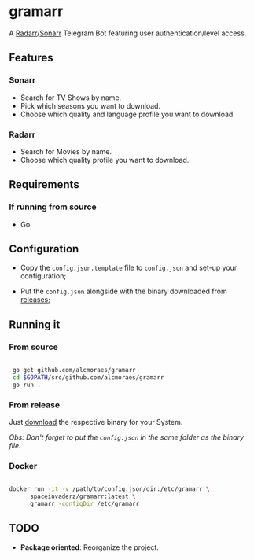 # gramarr

A [Radarr](https://github.com/Radarr/Radarr)/[Sonarr](https://github.com/Sonarr/Sonarr) Telegram Bot featuring user authentication/level access.

## Features

### Sonarr

- Search for TV Shows by name.
- Pick which seasons you want to download.
- Choose which quality and language profile you want to download.

### Radarr

- Search for Movies by name.
- Choose which quality profile you want to download.

## Requirements

### If running from source

- Go

## Configuration

- Copy the `config.json.template` file to `config.json` and set-up your configuration;

- Put the `config.json` alongside with the binary downloaded from [releases](https://github.com/alcmoraes/gramarr/releases);

## Running it

### From source

```bash

 go get github.com/alcmoraes/gramarr
 cd $GOPATH/src/github.com/alcmoraes/gramarr
 go run .

```

### From release

Just [download](https://github.com/alcmoraes/gramarr/releases/latest) the respective binary for your System.

*Obs: Don't forget to put the `config.json` in the same folder as the binary file.*

### Docker

```bash

docker run -it -v /path/to/config.json/dir:/etc/gramarr \
      spaceinvaderz/gramarr:latest \
      gramarr -configDir /etc/gramarr

```

## TODO

- **Package oriented**: Reorganize the project.
